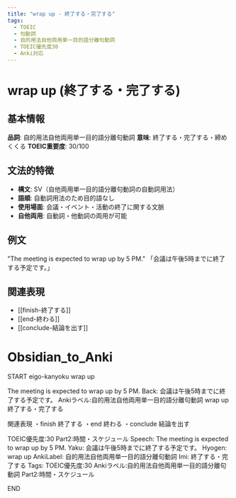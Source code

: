 ```yaml
---
title: "wrap up - 終了する・完了する"
tags:
  - TOEIC
  - 句動詞
  - 自的用法自他両用単一目的語分離句動詞
  - TOEIC優先度30
  - Anki対応
---
```


# wrap up (終了する・完了する)

## 基本情報
**品詞**: 自的用法自他両用単一目的語分離句動詞
**意味**: 終了する・完了する・締めくくる
**TOEIC重要度**: 30/100

## 文法的特徴
- **構文**: SV（自他両用単一目的語分離句動詞の自動詞用法）
- **語順**: 自動詞用法のため目的語なし
- **使用場面**: 会議・イベント・活動の終了に関する文脈
- **自他両用**: 自動詞・他動詞の両用が可能

## 例文
"The meeting is expected to wrap up by 5 PM."
「会議は午後5時までに終了する予定です。」

## 関連表現
- [[finish-終了する]]
- [[end-終わる]]
- [[conclude-結論を出す]]

# Obsidian_to_Anki
START
eigo-kanyoku
wrap up

The meeting is expected to wrap up by 5 PM.
Back: 
会議は午後5時までに終了する予定です。
Ankiラベル:自的用法自他両用単一目的語分離句動詞
wrap up
終了する・完了する

関連表現
・finish 終了する
・end 終わる
・conclude 結論を出す

TOEIC優先度:30
Part2:時間・スケジュール
Speech: The meeting is expected to wrap up by 5 PM.
Yaku: 会議は午後5時までに終了する予定です。
Hyogen: wrap up
AnkiLabel: 自的用法自他両用単一目的語分離句動詞
Imi: 終了する・完了する
Tags: TOEIC優先度:30 Ankiラベル:自的用法自他両用単一目的語分離句動詞 Part2:時間・スケジュール
<!--ID: 1753084193267-->
END 